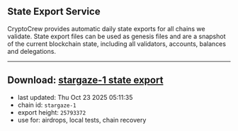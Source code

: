 ## State Export Service
CryptoCrew provides automatic daily state exports for all chains we validate. State export files can be used as genesis files and are a snapshot of the current blockchain state, including all validators, accounts, balances and delegations.

---
**Download: [stargaze-1 state export](https://dl-eu2.ccvalidators.com/SERVICE/stargaze/stargaze-1_export_25793372.json)**
---

- last updated: Thu Oct 23 2025 05:11:35
- chain id: `stargaze-1`
- export height: `25793372`
- use for: airdrops, local tests, chain recovery
